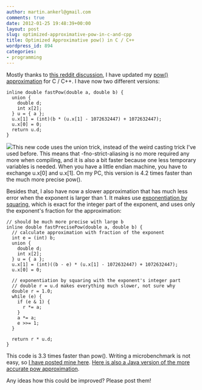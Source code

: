 ```yaml
---
author: martin.ankerl@gmail.com
comments: true
date: 2012-01-25 19:48:39+00:00
layout: post
slug: optimized-approximative-pow-in-c-and-cpp
title: Optimized Approximative pow() in C / C++
wordpress_id: 894
categories:
- programming
---
```


Mostly thanks to [this reddit discussion](http://www.reddit.com/r/gamedev/comments/n7na0/fast_approximation_to_mathpow/), I have updated my [pow() approximation](http://martin.ankerl.com/2007/10/04/optimized-pow-approximation-for-java-and-c-c/) for C / C++. I have now two different versions:


    
    inline double fastPow(double a, double b) {
      union {
        double d;
        int x[2];
      } u = { a };
      u.x[1] = (int)(b * (u.x[1] - 1072632447) + 1072632447);
      u.x[0] = 0;
      return u.d;
    }


<!-- more -->
[![](http://martin.ankerl.com/wp-content/uploads/2012/01/pow.png)](http://martin.ankerl.com/wp-content/uploads/2012/01/pow.png)This new code uses the union trick, instead of the weird casting trick I've used before. This means that -fno-strict-aliasing is no more  required any more when compiling, and it is also a bit faster because one less temporary variables is needed. When you have a little endian machine, you have to exchange u.x[0] and u.x[1]. On my PC, this version is 4.2 times faster than the much more precise pow().

Besides that, I also have now a slower approximation that has much less error when the exponent is larger than 1. It makes use [exponentiation by squaring](https://secure.wikimedia.org/wikipedia/en/wiki/Exponentiation_by_squaring), which is exact for the integer part of the exponent, and uses only the exponent's fraction for the approximation:


    
    // should be much more precise with large b
    inline double fastPrecisePow(double a, double b) {
      // calculate approximation with fraction of the exponent
      int e = (int) b;
      union {
        double d;
        int x[2];
      } u = { a };
      u.x[1] = (int)((b - e) * (u.x[1] - 1072632447) + 1072632447);
      u.x[0] = 0;
    
      // exponentiation by squaring with the exponent's integer part
      // double r = u.d makes everything much slower, not sure why
      double r = 1.0;
      while (e) {
        if (e & 1) {
          r *= a;
        }
        a *= a;
        e >>= 1;
      }
    
      return r * u.d;
    }



This code is 3.3 times faster than pow(). Writing a microbenchmark is not easy, so [I have posted mine here](http://pastebin.com/DRvPJL2K). [Here is also a Java version of the more accurate pow approximation](http://pastebin.com/ZW95gEyr).

Any ideas how this could be improved? Please post them!
